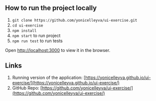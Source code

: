 ## How to run the project locally

1. `git clone https://github.com/yonicelleyva/ui-exercise.git`
2. `cd ui-exercise`
3. `npm install`
4. `npm start` to run project
5. `npm run test` to run tests

Open [http://localhost:3000](http://localhost:3000) to view it in the browser.

## Links

1. Running version of the application: [https://yonicelleyva.github.io/ui-exercise/](https://yonicelleyva.github.io/ui-exercise/)
2. GitHub Repo: [https://github.com/yonicelleyva/ui-exercise/](https://github.com/yonicelleyva/ui-exercise/)
